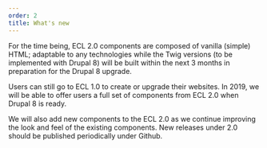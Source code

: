 ```yaml
---
order: 2
title: What's new
---
```


For the time being, ECL 2.0 components are composed of vanilla (simple) HTML; adaptable to any technologies while the Twig versions (to be implemented with Drupal 8) will be built within the next 3 months in preparation for the Drupal 8 upgrade.

Users can still go to ECL 1.0 to create or upgrade their websites. In 2019, we will be able to offer users a full set of components from ECL 2.0 when Drupal 8 is ready.

We will also add new components to the ECL 2.0 as we continue improving the look and feel of the existing components. New releases under 2.0 should be published periodically under Github.
